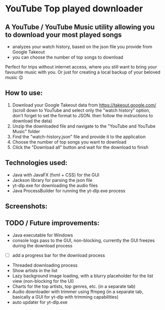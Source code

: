 # YouTube Top played downloader

## A YouTube / YouTube Music utility allowing you to download your most played songs

- analyzes your watch history, based on the json file you provide from Google Takeout
- you can choose the number of top songs to download

Perfect for trips without internet access, where you still want to bring your favourite music with you. Or just for creating a local backup of your beloved music 😌

## How to use:
1. Download your Google Takeout data from https://takeout.google.com/ (scroll down to YouTube and select only the "watch history" option, don't forget to set the format to JSON. then follow the instructions to download the data)
2. Unzip the downloaded file and navigate to the "YouTube and YouTube Music" folder
3. Find the "watch-history.json" file and provide it to the application
4. Choose the number of top songs you want to download
5. Click the "Download all" button and wait for the download to finish

## Technologies used:
- Java with JavaFX (fxml + CSS) for the GUI
- Jackson library for parsing the json file
- yt-dlp.exe for downloading the audio files
- Java ProcessBuilder for running the yt-dlp.exe process

## Screenshots:

## TODO / Future improvements:
- Java executable for Windows
- console logs pass to the GUI, non-blocking, currently the GUI freezes during the download process
- [ ] add a progress bar for the download process
- Threaded downloading process
- Show artists in the list
- Lazy background image loading, with a blurry placeholder for the list view (non-blocking for the UI)
- Charts for the top artists, top genres, etc. (in a separate tab)
- Audio downloader with trimmer using ffmpeg (in a separate tab, basically a GUI for yt-dlp with trimming capabilities)
- auto updater for yt-dlp.exe